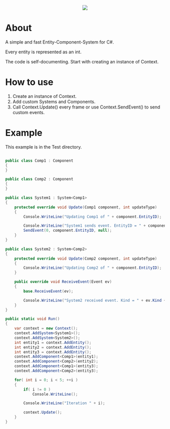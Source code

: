 <p align="center">
  <img src="https://user-images.githubusercontent.com/8492408/124278535-ab1e1080-db46-11eb-8b5f-6781faf651b6.png">
</p>

# About

A simple and fast Entity-Component-System for C#.

Every entity is represented as an int.

The code is self-documenting. Start with creating an instance of Context.

# How to use

1. Create an instance of Context.
2. Add custom Systems and Components.
3. Call Context.Update() every frame or use Context.SendEvent() to send custom events.

# Example

This example is in the Test directory.

```C#

public class Comp1 : Component
{
}

public class Comp2 : Component
{
}

public class System1 : System<Comp1>
{
    protected override void Update(Comp1 component, int updateType)
    {
        Console.WriteLine("Updating Comp1 of " + component.EntityID);

        Console.WriteLine("System1 sends event. EntityID = " + component.EntityID);
        SendEvent(0, component.EntityID, null);
    }
}

public class System2 : System<Comp2>
{
    protected override void Update(Comp2 component, int updateType)
    {
        Console.WriteLine("Updating Comp2 of " + component.EntityID);
    }

    public override void ReceiveEvent(Event ev)
    {
        base.ReceiveEvent(ev);

        Console.WriteLine("System2 received event. Kind = " + ev.Kind + ", EntityID = " + ev.EntityID);
    }
}

public static void Run()
{
    var context = new Context();
    context.AddSystem<System1>();
    context.AddSystem<System2>();
    int entity1 = context.AddEntity();
    int entity2 = context.AddEntity();
    int entity3 = context.AddEntity();
    context.AddComponent<Comp1>(entity1);
    context.AddComponent<Comp2>(entity2);
    context.AddComponent<Comp1>(entity3);
    context.AddComponent<Comp2>(entity3);

    for( int i = 0; i < 5; ++i )
    {
        if( i != 0 )
            Console.WriteLine();

        Console.WriteLine("Iteration " + i);

        context.Update();
    }
}
```
